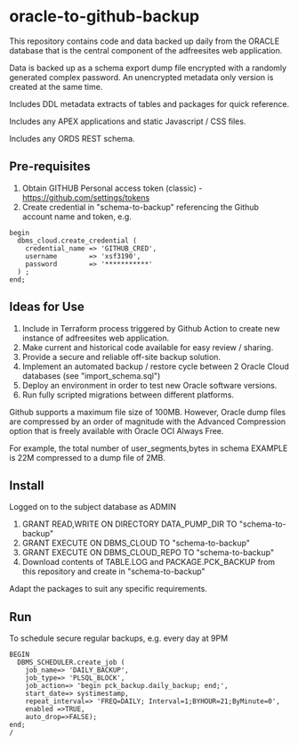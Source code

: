 # oracle-to-github-backup
This repository contains code and data backed up daily from the ORACLE database that is the central component of the adfreesites web application.

Data is backed up as a schema export dump file encrypted with a randomly generated complex password.
An unencrypted metadata only version is created at the same time.

Includes DDL metadata extracts of tables and packages for quick reference.

Includes any APEX applications and static Javascript / CSS files.

Includes any ORDS REST schema.

## Pre-requisites
1. Obtain GITHUB Personal access token (classic) - https://github.com/settings/tokens
2. Create credential in "schema-to-backup" referencing the Github account name and token, e.g.

```
begin
  dbms_cloud.create_credential (
    credential_name => 'GITHUB_CRED',
    username        => 'xsf3190',
    password        => '***********'
  ) ;
end;
```
   
## Ideas for Use
1. Include in Terraform process triggered by Github Action to create new instance of adfreesites web application.
2. Make current and historical code available for easy review / sharing.
3. Provide a secure and reliable off-site backup solution. 
4. Implement an automated backup / restore cycle between 2 Oracle Cloud databases (see "import_schema.sql")
5. Deploy an environment in order to test new Oracle software versions.
6. Run fully scripted migrations between different platforms.

Github supports a maximum file size of 100MB. However, Oracle dump files are compressed by an order of magnitude with the Advanced Compression option that is
freely available with Oracle OCI Always Free.

For example, the total number of user_segments,bytes in schema EXAMPLE is 22M compressed to a dump file of 2MB.

## Install
Logged on to the subject database as ADMIN
1. GRANT READ,WRITE ON DIRECTORY DATA_PUMP_DIR TO "schema-to-backup"
2. GRANT EXECUTE ON DBMS_CLOUD TO "schema-to-backup"
3. GRANT EXECUTE ON DBMS_CLOUD_REPO TO "schema-to-backup"
4. Download contents of TABLE.LOG and PACKAGE.PCK_BACKUP from this repository and create in "schema-to-backup"

Adapt the packages to suit any specific requirements.

## Run
To schedule secure regular backups, e.g. every day at 9PM
```
BEGIN
  DBMS_SCHEDULER.create_job (
    job_name=> 'DAILY_BACKUP',
    job_type=> 'PLSQL_BLOCK',
    job_action=> 'begin pck_backup.daily_backup; end;',
    start_date=> systimestamp,
    repeat_interval=> 'FREQ=DAILY; Interval=1;BYHOUR=21;ByMinute=0',
    enabled =>TRUE,
    auto_drop=>FALSE);
end;
/
```
